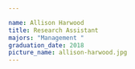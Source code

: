 ```yaml
---

name: Allison Harwood
title: Research Assistant
majors: "Management "
graduation_date: 2018
picture_name: allison-harwood.jpg
---
```

    
    
